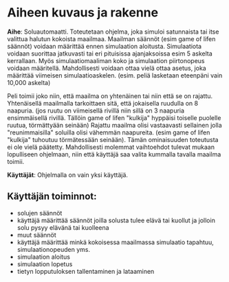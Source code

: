 Aiheen kuvaus ja rakenne
========================

**Aihe**: Soluautomaatti. Toteutetaan ohjelma, joka simuloi satunnaista tai itse valittua 
halutun kokoista maailmaa. Maailman säännöt (esim game of lifen säännöt) voidaan määrittää
ennen simulaation aloitusta. Simulaatiota voidaan suorittaa jatkuvasti tai eri pituisissa
ajanjaksoissa esim 5 askelta kerrallaan. Myös simulaatiomaaliman koko ja simulaation piirtonopeus
voidaan määritellä. Mahdollisesti voidaan ottaa vielä ottaa asetus, joka määrittää viimeisen
simulaatioaskelen. (esim. peliä lasketaan eteenpäni vain 10,000 askelta)

Peli toimii joko niin, että maailma on yhtenäinen tai niin että se on rajattu. Yhtenäisellä maailmalla tarkoittaen
sitä, että jokaisella ruudulla on 8 naapuria. (jos ruutu on viimeisellä rivillä niin sillä on 3 naapuria
ensimmäisellä rivillä. Tällöin game of lifen "kulkija" hyppäisi toiselle puolelle ruutua, törmättyään seinään)
Rajattu maailma olisi vastaavasti sellainen jolla "reunimmaisilla" soluilla olisi vähemmän naapureita.
(esim game of lifen "kulkija" tuhoutuu törmätessään seinään). Tämän ominaisuuden toteutusta ei ole vielä
päätetty. Mahdollisesti molemmat vaihtoehdot tulevat mukaan lopulliseen ohjelmaan, niin että käyttäjä saa
valita kummalla tavalla maailma toimii.

**Käyttäjät**: Ohjelmalla on vain yksi käyttäjä.

Käyttäjän toiminnot:
--------------------

* solujen säännöt
 * käyttäjä määrittää säännöt joilla solusta tulee elävä tai kuollut ja jolloin solu pysyy elävänä tai kuolleena
* muut säännöt
 * käyttäjä määrittää minkä kokoisessa maailmassa simulaatio tapahtuu, simulaationopeuden yms.
* simulaation aloitus
* simulaation lopetus
* tietyn lopputuloksen tallentaminen ja lataaminen
